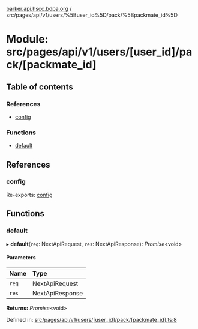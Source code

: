 [barker.api.hscc.bdpa.org][1] /
src/pages/api/v1/users/%5Buser_id%5D/pack/%5Bpackmate_id%5D

# Module: src/pages/api/v1/users/\[user_id]/pack/\[packmate_id]

## Table of contents

### References

- [config][2]

### Functions

- [default][3]

## References

### config

Re-exports: [config][4]

## Functions

### default

▸ **default**(`req`: NextApiRequest, `res`: NextApiResponse): _Promise_\<void>

#### Parameters

| Name  | Type            |
| :---- | :-------------- |
| `req` | NextApiRequest  |
| `res` | NextApiResponse |

**Returns:** _Promise_\<void>

Defined in: [src/pages/api/v1/users/\[user_id\]/pack/\[packmate_id\].ts:8][5]

[1]: ../README.md
[2]: src_pages_api_v1_users__user_id__pack__packmate_id_.md#config
[3]: src_pages_api_v1_users__user_id__pack__packmate_id_.md#default
[4]: src_backend_middleware.md#config

[5]:
https://github.com/nhscc/barker.api.hscc.bdpa.org/blob/08a500c/src/pages/api/v1/users/[user_id]/pack/[packmate_id].ts#L8
